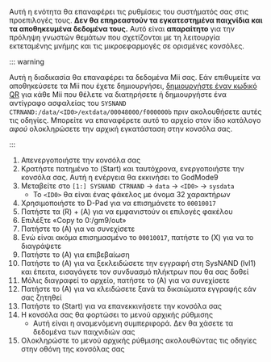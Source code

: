 Αυτή η ενότητα θα επαναφέρει τις ρυθμίσεις του συστήματός σας στις προεπιλογές τους. **Δεν θα επηρεαστούν τα εγκατεστημένα παιχνίδια και τα αποθηκευμένα δεδομένα τους.** Αυτό είναι **απαραίτητο** για την πρόληψη γνωστών θεμάτων που σχετίζονται με τη λειτουργία εκτεταμένης μνήμης και τις μικροεφαρμογές σε ορισμένες κονσόλες.

::: warning

Αυτή η διαδικασία θα επαναφέρει τα δεδομένα Mii σας. Εάν επιθυμείτε να αποθηκεύσετε τα Mii που έχετε δημιουργήσει, [δημιουργήστε έναν κωδικό QR](https://en-americas-support.nintendo.com/app/answers/detail/a_id/298/~/how-to-generate-a-qr-code%E2%84%A2-for-a-mii) για κάθε Mii που θέλετε να διατηρήσετε ή δημιουργήστε ένα αντίγραφο ασφαλείας του `SYSNAND CTRNAND:/data/<ID0>/extdata/00048000/f000000b` πριν ακολουθήσετε αυτές τις οδηγίες. Μπορείτε να επαναφέρετε αυτό το αρχείο στον ίδιο κατάλογο _αφού_ ολοκληρώσετε την αρχική εγκατάσταση στην κονσόλα σας.

:::

1. Απενεργοποιήστε την κονσόλα σας
2. Κρατήστε πατημένο το (Start) και ταυτόχρονα, ενεργοποιήστε την κονσόλα σας. Αυτή η ενέργεια θα εκκινήσει το GodMode9
3. Μεταβείτε στο `[1:] SYSNAND CTRNAND` -> `data` -> `<ID0>` -> `sysdata`
   - Το `<ID0>` θα είναι ένας φάκελος με όνομα 32 χαρακτήρων
4. Χρησιμοποιήστε το D-Pad για να επισημάνετε το `00010017`
5. Πατήστε τα (R) + (A) για να εμφανιστούν οι επιλογές φακέλου
6. Επιλέξτε «Copy to 0:/gm9/out»
7. Πατήστε το (A) για να συνεχίσετε
8. Ενώ είναι ακόμα επισημασμένο το `00010017`, πατήστε το (X) για να το διαγράψετε
9. Πατήστε το (A) για επιβεβαίωση
10. Πατήστε το (A) για να ξεκλειδώσετε την εγγραφή στη SysNAND (lvl1) και έπειτα, εισαγάγετε τον συνδυασμό πλήκτρων που θα σας δοθεί
11. Μόλις διαγραφεί το αρχείο, πατήστε το (A) για να συνεχίσετε
12. Πατήστε το (Α) για να κλειδώσετε ξανά τα δικαιώματα εγγραφής εάν σας ζητηθεί
13. Πατήστε το (Start) για να επανεκκινήσετε την κονσόλα σας
14. Η κονσόλα σας θα φορτώσει το μενού αρχικής ρύθμισης
    - Αυτή είναι η αναμενόμενη συμπεριφορά. Δεν θα χάσετε τα δεδομένα των παιχνιδιών σας
15. Ολοκληρώστε το μενού αρχικής ρύθμισης ακολουθώντας τις οδηγίες στην οθόνη της κονσόλας σας
